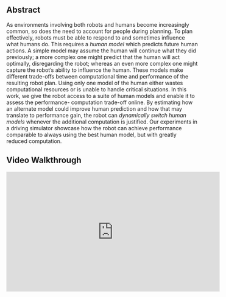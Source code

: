 <head><title>Model Switching</title></head>

## Abstract
As environments involving both robots and humans become increasingly common, so does the need to account for people during planning. To plan effectively, robots must be able to respond to and sometimes influence what humans do. This requires a _human model_ which predicts future human actions. A simple model may assume the human will continue what they did previously; a more complex one might predict that the human will act optimally, disregarding the robot; whereas an even more complex one might capture the robot’s ability to influence the human. These models make different trade-offs between computational time and performance of the resulting robot plan. Using only one model of the human either wastes computational resources or is unable to handle critical situations. In this work, we give the robot access to a suite of human models and enable it to assess the performance- computation trade-off online. By estimating how an alternate model could improve human prediction and how that may translate to performance gain, the robot can _dynamically switch human models_ whenever the additional computation is justified. Our experiments in a driving simulator showcase how the robot can achieve performance comparable to always using the best human model, but with greatly reduced computation.

## Video Walkthrough

<iframe width="560" height="315" src="https://youtu.be/ZwHJqMxnXxo" frameborder="0" allow="accelerometer; autoplay; clipboard-write; encrypted-media; gyroscope; picture-in-picture" allowfullscreen></iframe>

